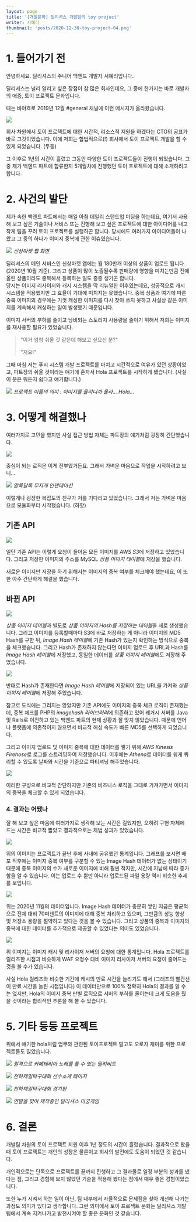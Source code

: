 ```yaml
---
layout: page
title: '[개발문화] 딜리셔스 개발팀의 toy project'
writer: 서혜리
thumbnail: 'posts/2020-12-30-toy-project-04.png'
---
```


# 1. 들어가기 전

안녕하세요. 딜리셔스의 주니어 백엔드 개발자 서혜리입니다.  

딜리셔스는 널리 알리고 싶은 장점이 참 많은 회사인데요, 그 중에 한가지는 바로 개발자의 애증, 토이 프로젝트 문화입니다.  
 
때는 바야흐로 2019년 12월 #general 채널에 이런 메시지가 올라왔습니다.

![](/assets/image/posts/2020-12-30-toy-project-01.png)

회사 차원에서 토이 프로젝트에 대한 시간적, 리소스적 지원을 하겠다는 CTO의 공표가 바로 그것이었습니다. 이에 저희는 합법적으로(!) 회사에서 토이 프로젝트 개발을 할 수 있게 되었습니다. (두둥)

그 이후로 1년의 시간이 흘렀고 그동안 다양한 토이 프로젝트들이 진행이 되었습니다. 그 중 제가 백엔드 파트에 합류한지 5개월차에 진행했던 토이 프로젝트에 대해 소개하려고 합니다.

# 2. 사건의 발단

제가 속한 백엔드 파트에서는 매일 아침 데일리 스탠드업 미팅을 하는데요, 여기서 사용해 보고 싶은 기술이나 서비스 또는 진행해 보고 싶은 프로젝트에 대한 아이디어를 내고 작게 팀을 꾸려 토이 프로젝트를 실행하곤 합니다. 당시에도 여러가지 아이디어들이 나왔고 그 중의 하나가 이미지 중복에 관한 이슈였습니다.

![](/assets/image/posts/2020-12-30-toy-project-02.png)
*신상마켓 웹 화면*

딜리셔스의 메인 서비스인 신상마켓 앱에는 월 180만개 이상의 상품이 업로드 됩니다 (2020년 10월 기준). 그리고 상품이 많이 노출될수록 판매량에 영향을 미치는만큼 전에 올린 상품이라도 중복해서 등록하는 일도 종종 생기곤 합니다.  
당시는 이미지 리사이저와 캐시 시스템을 막 리뉴얼한 이후였는데요, 성공적으로 캐시 시스템을 적용했지만 그 효율이 기대에 미치지는 못했습니다. 중복 상품과 여기에 따른 중복 이미지의 경우에는 기껏 캐싱한 이미지를 다시 찾아 쓰지 못하고 사실상 같은 이미지를 계속해서 캐싱하는 일이 발생했기 때문입니다.

이미지 서버의 부하를 줄이고 낭비되는 스토리지 사용량을 줄이기 위해서 저희는 이미지를 재사용할 필요가 있었습니다. 

>"이거 엄청 쉬울 것 같은데 해보고 싶으신 분?"  
>
>"저요!"

그때 마침 저는 푸시 시스템 개발 프로젝트를 마치고 시간적으로 여유가 있던 상황이었고, 파트장의 쉬울 것이라는 얘기에 혼자서 Hola 프로젝트를 시작하게 됐습니다. (사실 이 분은 뭐든지 쉽다고 얘기합니다.)

![](/assets/image/posts/2020-12-30-toy-project-03.jpg)
*프로젝트 이름의 의미 : 이미지를 올리니까 올라... Hola...*

# 3. 어떻게 해결했나

여러가지로 고민을 했지만 사실 접근 방법 자체는 파트장의 얘기처럼 굉장히 간단했습니다.

![](/assets/image/posts/2020-12-30-toy-project-05.png)

중심이 되는 로직은 이게 전부였거든요. 그래서 가벼운 마음으로 작업을 시작하려고 보니...

![](/assets/image/posts/2020-12-30-toy-project-04.png)
*알록달록 무지개 인덴테이션*

이렇게나 굉장한 복잡도의 친구가 저를 기다리고 있었습니다. 그래서 저는 가벼운 마음으로 모듈화부터 시작했습니다. (하핫)

## 기존 API

![](/assets/image/posts/2020-12-30-toy-project-06.png)

일단 기존 API는 이렇게 요청이 들어온 모든 이미지를 *AWS S3*에 저장하고 있었습니다. 그리고 저장한 이미지의 주소를 MySQL *상품 이미지 테이블*에 저장을 했습니다.

새로운 이미지만 저장을 하기 위해서는 이미지의 중복 여부를 체크해야 했는데요, 이 또한 아주 간단하게 해결을 했습니다.

## 바뀐 API
 
![](/assets/image/posts/2020-12-30-toy-project-07.png)

*상품 이미지 테이블*과 별도로 *상품 이미지의 Hash를 저장하는 테이블*을 새로 생성했습니다. 그리고 이미지를 등록할때마다 S3에 바로 저장하는 게 아니라 이미지의 MD5 Hash를 구한 뒤, *Image Hash 테이블*에 기존 Hash가 있는지 확인하는 방식으로 중복을 체크했습니다. 그리고 Hash가 존재하지 않는다면 이미지 업로드 후 URL과 Hash를 *Image Hash 테이블*에 저장했고, 동일한 데이터를 *상품 이미지 테이블*에도 저장해 주었습니다.  

![](/assets/image/posts/2020-12-30-toy-project-08.png)

반대로 Hash가 존재한다면 *Image Hash 테이블*에 저장되어 있는 URL을 가져와 *상품 이미지 테이블*에 저장해 주었습니다.

참고로 도식에는 그리지는 않았지만 기존 API에도 이미지의 중복 체크 로직이 존재했는데, 중복 체크를 PHP의 *imagehash 라이브러리*에 의존하고 있어 레거시 서버를 Java 및 Rails로 이전하고 있는 백엔드 파트의 현재 상황과 잘 맞지 않았습니다. 때문에 언어나 플랫폼에 의존적이지 않으면서 비교적 해싱 속도가 빠른 MD5를 선택하게 되었습니다.

그리고 이미지 업로드 및 이미지 중복에 대한 데이터를 쌓기 위해 *AWS Kinesis Firehose*로 로그를 스트리밍하여 저장했습니다. 이후에는 *Athena*로 데이터를 쉽게 쿼리할 수 있도록 날짜와 시간을 기준으로 파티셔닝 해주었습니다.

![](/assets/image/posts/2020-12-30-toy-project-09.png)

이러한 구성으로 비교적 간단하지만 기존의 비즈니스 로직을 그대로 가져가면서 이미지의 중복을 체크할 수 있게 되었습니다. 

### 4. 결과는 어땠나

잘 해 보고 싶은 마음에 여러가지로 생각해 보는 시간은 길었지만, 오히려 구현 자체에 드는 시간은 비교적 짧았고 결과적으로는 제법 성과가 있었습니다.

![](/assets/image/posts/2020-12-30-toy-project-10.png)

위의 이미지는 프로젝트가 끝난 후에 사내에 공유했던 통계입니다. 그래프를 보시면 배포 직후에는 이미지 중복 여부를 구분할 수 있는 Image Hash 데이터가 없는 상태이기 때문에 중복 이미지의 수가 새로운 이미지에 비해 훨씬 적지만, 시간에 지남에 따라 증가함을 알 수 있습니다. 이는 업로드 수 뿐만 아니라 업로드된 파일 용량 역시 비슷한 추세를 보입니다. 

![](/assets/image/posts/2020-12-30-toy-project-11.png)

위는 2020년 11월의 데이터입니다. Image Hash 데이터가 충분히 쌓인 지금은 평균적으로 전체 대비 70퍼센트의 이미지에 대해 중복 처리하고 있으며, 그만큼의 성능 향상 및 저장소 용량을 절약하고 있다는 것을 볼 수 있습니다. 그리고 상품의 중복과 이미지의 중복에 대한 데이터를 추가적으로 제공할 수 있었다는 의미도 있었습니다.

![](/assets/image/posts/2020-12-30-toy-project-12.png)

위 이미지는 이미지 캐시 및 리사이저 서버의 요청에 대한 통계입니다. Hola 프로젝트를 릴리즈한 시점과 비슷하게 WAF 요청수 대비 이미지 리사이저 서버의 요청이 줄어드는 것을 볼 수가 있습니다.

사실 Hola 릴리즈와 비슷한 기간에 캐시의 만료 시간을 늘리기도 해서 (그래프의 빨간선이 만료 시간을 늘린 시점입니다) 이 데이터만으로 100% 정확히 Hola의 결과를 알 수는 없지만, Hola의 이미지 중복 판별 로직으로 서버의 부하를 줄이는데 크게 도움을 줬을 것이라는 합리적인 추론을 해 볼 수 있습니다.

# 5. 기타 등등 프로젝트
 
위에서 얘기한 hola처럼 업무와 관련된 토이프로젝트 말고도 오로지 재미를 위한 프로젝트들도 많았습니다.  

![](/assets/image/posts/2020-12-30-toy-project-13.png)
*원격으로 카페테리아 노래를 틀 수 있는 딜리비트*
 
![](/assets/image/posts/2020-12-30-toy-project-14.jpeg)
*천하제일탁구대회 선수소개 페이지*
 
![](/assets/image/posts/2020-12-30-toy-project-15.jpeg)
*천하제일탁구대회 경기판*

![](/assets/image/posts/2020-12-30-toy-project-16.png)
*연말을 맞아 제작중인 딜리셔스 미궁게임*

# 6. 결론

개발팀 차원의 토이 프로젝트 지원 이후 1년 정도의 시간이 흘렀습니다. 결과적으로 봤을 때 토이 프로젝트는 개인의 성장은 물론이고 회사의 발전에도 도움이 되었던 것 같습니다.

개인적으로는 단독으로 프로젝트를 끝까지 진행하고 그 결과물로 일정 부분의 성과를 냈다는 점, 그리고 경험해 보지 않았던 기술을 적용해 봤다는 점에서 매우 좋은 경험이었습니다.

또한 누가 시켜서 하는 일이 아닌, 팀 내부에서 자율적으로 문제점을 찾아 개선해 나가는 과정도 의미가 있다고 생각합니다. 그런 의미에서 토이 프로젝트 문화는 딜리셔스 개발팀에서 계속 지켜나가고 발전시켜야 할 좋은 문화인 것 같습니다.

